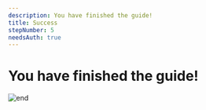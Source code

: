 ```yaml
---
description: You have finished the guide!
title: Success
stepNumber: 5
needsAuth: true
---
```


# You have finished the guide!

![end](/images/end.gif)